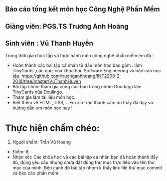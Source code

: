 ## Báo cáo tổng kết môn học Công Nghệ Phần Mềm 
## Giảng viên: PGS.TS Trương Anh Hoàng
## Sinh viên : Vũ Thanh Huyền

Trong thời gian học tập và thực hành môn công nghệ phần mềm em đã :
-	Hoàn thành các bài tập cá nhân từ đầu môn học bao gồm : làm  TinyCards  ,các quiz của khóa học Software Engineering và báo cáo học tập.
https://github.com/truonganhhoang/INT2208-2-2018/tree/master/VuThanhHuyen
-	Bài tập nhóm tham gia cùng các bạn trong nhóm Goodapp làm TinyCards của Doulingo.
-	Tham gia làm tài liệu môn học.
-	Biết thêm về HTML, CSS,…
Em xin trân thành cảm ơn thầy đã dạy và hướng dẫn em môn học này !
# Thực hiện chấm chéo:
 1. Người chấm: Trần Vũ Hoàng
 * Điểm: 8.
 * Nhận xét: Các khóa học và các bài tập cá nhân bạn đã hoàn thành đầy đủ, đúng yêu cầu nhưng chưa đặt đúng thư mục trực tiếp vào tên thư mục của mình. Bên cạnh đó bài tập nhóm k thấy link file thư mục commit và báo cáo phần mềm .

